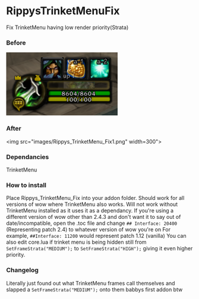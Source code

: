 # RippysTrinketMenuFix
Fix TrinketMenu having low render priority(Strata)

### Before

<img src="images/Rippys_TrinketMenu_Fix.png" width=300>

### After

<img src="images/Rippys_TrinketMenu_Fix1.png" width=300">

### Dependancies 

TrinketMenu

### How to install

Place Rippys_TrinketMenu_Fix into your addon folder.
Should work for all versions of wow where TrinketMenu also works.
Will not work without TrinketMenu installed as it uses it as a dependancy.
If you're using a different version of wow other than 2.4.3 and don't want it to say out of date/incompatible, open the .toc file and change `## Interface: 20400` (Representing patch 2.4) to whatever version of wow you're on
For example, `##Interface: 11200` would represent patch 1.12 (vanilla)
You can also edit core.lua if trinket menu is being hidden still from `SetFrameStrata("MEDIUM");` to `SetFrameStrata("HIGH");` giving it even higher priority. 

### Changelog

Literally just found out what TrinketMenu frames call themselves and slapped a `SetFrameStrata("MEDIUM");` onto them
babbys first addon btw
